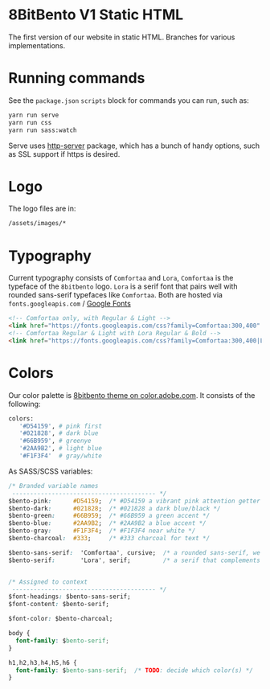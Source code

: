 # 8BitBento V1 Static HTML

The first version of our website in static HTML.  Branches for various implementations.

# Running commands

See the `package.json` `scripts` block for commands you can run, such as:

```bash
yarn run serve
yarn run css
yarn run sass:watch
```

Serve uses [http-server](https://github.com/indexzero/http-server) package, which has a bunch of
handy options, such as SSL support if https is desired.  


# Logo

The logo files are in:

```bash
/assets/images/*
```

# Typography

Current typography consists of `Comfortaa` and `Lora`, `Comfortaa` is the typeface of the `8bitbento` logo.
`Lora` is a serif font that pairs well with rounded sans-serif typefaces like `Comfortaa`.  Both are hosted
via `fonts.googleapis.com` / [Google Fonts](https://fonts.google.com/)


```html
<!-- Comfortaa only, with Regular & Light -->
<link href="https://fonts.googleapis.com/css?family=Comfortaa:300,400" rel="stylesheet">
<!-- Comfortaa Regular & Light with Lora Regular & Bold -->
<link href="https://fonts.googleapis.com/css?family=Comfortaa:300,400|Lora:400,700" rel="stylesheet">
```

# Colors

Our color palette is [8bitbento theme on color.adobe.com](https://color.adobe.com/cloud/aHR0cHM6Ly9jYy1hcGktYXNzZXRzLmFkb2JlLmlv/library/ef4c40c0-c8f1-4d58-8017-b8dc3b2842af/theme/6f47a2ad-6267-417d-b55d-4ccbd3d8a46f/).  It consists of the following:

```bash
colors:
   '#D54159', # pink first
   '#021828', # dark blue
   '#66B959', # greenye
   '#2AA9B2', # light blue
   '#F1F3F4'  # gray/white
```

As SASS/SCSS variables:

```css
/* Branded variable names
 ---------------------------------------- */
$bento-pink:      #D54159;  /* #D54159 a vibrant pink attention getter */
$bento-dark:      #021828;  /* #021828 a dark blue/black */
$bento-green:     #66B959;  /* #66B959 a green accent */
$bento-blue:      #2AA9B2;  /* #2AA9B2 a blue accent */
$bento-gray:      #F1F3F4;  /* #F1F3F4 near white */
$bento-charcoal:  #333;     /* #333 charcoal for text */

$bento-sans-serif:  'Comfortaa', cursive;  /* a rounded sans-serif, we may want specific fallbacks */
$bento-serif:       'Lora', serif;         /* a serif that complements rounded sans-serifs well */


/* Assigned to context
 ---------------------------------------- */
$font-headings: $bento-sans-serif;
$font-content: $bento-serif;

$font-color: $bento-charcoal;

body {
  font-family: $bento-serif;
}

h1,h2,h3,h4,h5,h6 {
  font-family: $bento-sans-serif;  /* TODO: decide which color(s) */
}
```
